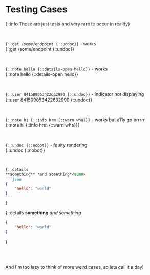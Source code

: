 # Testing Cases

{::info These are just tests and very rare to occur in reality}

<br>

`{::get /some/endpoint {::undoc}}` - works\
{::get /some/endpoint {::undoc}}

<br>

`{::note hello {::details-open hello}}` - works\
{::note hello {::details-open hello}}

<br>

`{::user 841509053422632990 {::undoc}}` - indicator not displaying\
{::user 841509053422632990 {::undoc}}

<br>

`{::note hi {::info hrm {::warn wha}}}` - works but a11y go brrrrr\
{::note hi {::info hrm {::warn wha}}}

<br>

`{::undoc {::nobot}}` - faulty rendering\
{::undoc {::nobot}}

<br>

````markdown
{::details 
**something** *and something*<summ>
```json
{
    "hello": "world"
}
```
}
````

{::details 
**something** *and something*<summ>
```json
{
    "hello": "world"
}
```
}

<br>
<br>

And I'm too lazy to think of more weird cases, so lets call it a day!
